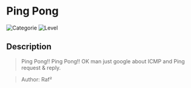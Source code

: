 # Ping Pong
![Categorie](https://img.shields.io/badge/Category-Forensics-red?style=for-the-badge) ![Level](https://img.shields.io/badge/Difficulty-Easy-green?style=for-the-badge)

## Description
> Ping Pong!! Ping Pong!! 
> OK man just google about ICMP and Ping request & reply.  
> 

> Author: Raf²